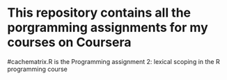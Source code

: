 # This repository contains all the porgramming assignments for my courses on Coursera

#cachematrix.R   is the Programming assignment 2: lexical scoping  in the R programming course
